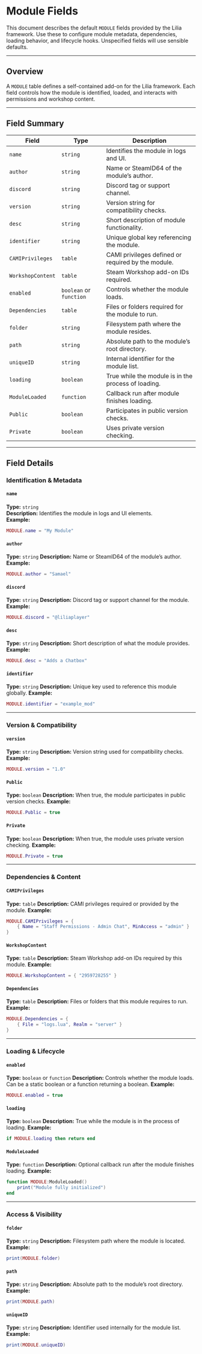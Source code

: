 # Module Fields

This document describes the default `MODULE` fields provided by the Lilia framework. Use these to configure module metadata, dependencies, loading behavior, and lifecycle hooks.
Unspecified fields will use sensible defaults.

---
## Overview

A `MODULE` table defines a self-contained add-on for the Lilia framework. Each field controls how the module is identified, loaded, and interacts with permissions and workshop content.

---
## Field Summary

| Field                | Type                    | Description                                                      |
|----------------------|-------------------------|------------------------------------------------------------------|
| `name`               | `string`                | Identifies the module in logs and UI.                            |
| `author`             | `string`                | Name or SteamID64 of the module’s author.                        |
| `discord`            | `string`                | Discord tag or support channel.                                  |
| `version`            | `string`                | Version string for compatibility checks.                         |
| `desc`               | `string`                | Short description of module functionality.                       |
| `identifier`         | `string`                | Unique global key referencing the module.                        |
| `CAMIPrivileges`     | `table`                 | CAMI privileges defined or required by the module.               |
| `WorkshopContent`    | `table`                 | Steam Workshop add-on IDs required.                              |
| `enabled`            | `boolean` or `function` | Controls whether the module loads.                               |
| `Dependencies`       | `table`                 | Files or folders required for the module to run.                 |
| `folder`             | `string`                | Filesystem path where the module resides.                        |
| `path`               | `string`                | Absolute path to the module’s root directory.                    |
| `uniqueID`           | `string`                | Internal identifier for the module list.                         |
| `loading`            | `boolean`               | True while the module is in the process of loading.              |
| `ModuleLoaded`       | `function`              | Callback run after module finishes loading.                      |
| `Public`             | `boolean`               | Participates in public version checks.                           |
| `Private`            | `boolean`               | Uses private version checking.                                   |

---
## Field Details

### Identification & Metadata

#### `name`
**Type:** `string`  
**Description:** Identifies the module in logs and UI elements.  
**Example:**
```lua
MODULE.name = "My Module"
````

#### `author`

**Type:** `string`
**Description:** Name or SteamID64 of the module’s author.
**Example:**

```lua
MODULE.author = "Samael"
```

#### `discord`

**Type:** `string`
**Description:** Discord tag or support channel for the module.
**Example:**

```lua
MODULE.discord = "@liliaplayer"
```

#### `desc`

**Type:** `string`
**Description:** Short description of what the module provides.
**Example:**

```lua
MODULE.desc = "Adds a Chatbox"
```

#### `identifier`

**Type:** `string`
**Description:** Unique key used to reference this module globally.
**Example:**

```lua
MODULE.identifier = "example_mod"
```

---
### Version & Compatibility

#### `version`

**Type:** `string`
**Description:** Version string used for compatibility checks.
**Example:**

```lua
MODULE.version = "1.0"
```

#### `Public`

**Type:** `boolean`
**Description:** When true, the module participates in public version checks.
**Example:**

```lua
MODULE.Public = true
```

#### `Private`

**Type:** `boolean`
**Description:** When true, the module uses private version checking.
**Example:**

```lua
MODULE.Private = true
```

---
### Dependencies & Content

#### `CAMIPrivileges`

**Type:** `table`
**Description:** CAMI privileges required or provided by the module.
**Example:**

```lua
MODULE.CAMIPrivileges = {
    { Name = "Staff Permissions - Admin Chat", MinAccess = "admin" }
}
```

#### `WorkshopContent`

**Type:** `table`
**Description:** Steam Workshop add-on IDs required by this module.
**Example:**

```lua
MODULE.WorkshopContent = { "2959728255" }
```

#### `Dependencies`

**Type:** `table`
**Description:** Files or folders that this module requires to run.
**Example:**

```lua
MODULE.Dependencies = {
    { File = "logs.lua", Realm = "server" }
}
```

---
### Loading & Lifecycle

#### `enabled`

**Type:** `boolean` or `function`
**Description:** Controls whether the module loads. Can be a static boolean or a function returning a boolean.
**Example:**

```lua
MODULE.enabled = true
```

#### `loading`

**Type:** `boolean`
**Description:** True while the module is in the process of loading.
**Example:**

```lua
if MODULE.loading then return end
```

#### `ModuleLoaded`

**Type:** `function`
**Description:** Optional callback run after the module finishes loading.
**Example:**

```lua
function MODULE:ModuleLoaded()
    print("Module fully initialized")
end
```

---
### Access & Visibility

#### `folder`

**Type:** `string`
**Description:** Filesystem path where the module is located.
**Example:**

```lua
print(MODULE.folder)
```

#### `path`

**Type:** `string`
**Description:** Absolute path to the module’s root directory.
**Example:**

```lua
print(MODULE.path)
```

#### `uniqueID`

**Type:** `string`
**Description:** Identifier used internally for the module list.
**Example:**

```lua
print(MODULE.uniqueID)
```
